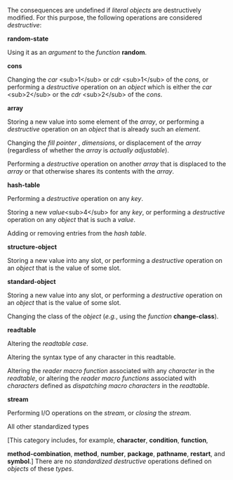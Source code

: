  

The consequences are undefined if *literal objects* are destructively modified. For this purpose, the following operations are considered *destructive*: 

**random-state** 

Using it as an *argument* to the *function* **random**. 

**cons** 

Changing the *car* &#60;sub&#62;1&#60;/sub&#62; or *cdr* &#60;sub&#62;1&#60;/sub&#62; of the *cons*, or performing a *destructive* operation on an *object* which is either the *car* &#60;sub&#62;2&#60;/sub&#62; or the *cdr* &#60;sub&#62;2&#60;/sub&#62; of the *cons*. 

**array** 

Storing a new value into some element of the *array*, or performing a *destructive* operation on an *object* that is already such an *element*. 

Changing the *fill pointer* , *dimensions*, or displacement of the *array* (regardless of whether the *array* is *actually adjustable*). 

Performing a *destructive* operation on another *array* that is displaced to the *array* or that otherwise shares its contents with the *array*. 

**hash-table** 

Performing a *destructive* operation on any *key*. 

Storing a new *value*&#60;sub&#62;4&#60;/sub&#62; for any *key*, or performing a *destructive* operation on any *object* that is such a *value*. 

Adding or removing entries from the *hash table*. 

**structure-object** 

Storing a new value into any slot, or performing a *destructive* operation on an *object* that is the value of some slot. 

**standard-object** 

Storing a new value into any slot, or performing a *destructive* operation on an *object* that is the value of some slot. 

Changing the class of the *object* (*e.g.*, using the *function* **change-class**).  



**readtable** 

Altering the *readtable case*. 

Altering the syntax type of any character in this readtable. 

Altering the *reader macro function* associated with any *character* in the *readtable*, or altering the *reader macro functions* associated with *characters* defined as *dispatching macro characters* in the *readtable*. 

**stream** 

Performing I/O operations on the *stream*, or *closing* the *stream*. 

All other standardized types 

[This category includes, for example, **character**, **condition**, **function**, 

**method-combination**, **method**, **number**, **package**, **pathname**, **restart**, and **symbol**.] There are no *standardized destructive* operations defined on *objects* of these *types*. 

